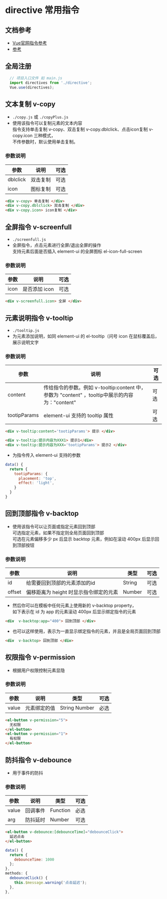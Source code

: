 # directive 常用指令

## 文档参考
- [Vue官网指令参考](https://cn.vuejs.org/v2/guide/custom-directive.html)
- [参考](https://mp.weixin.qq.com/s/XIaJM8GHNYHReg91uRlCCg)

## 全局注册
```js
  // 项目入口文件 如 main.js
  import directives from './directive';
  Vue.use(directives);
```

## 文本复制 v-copy
- `./copy.js` 或 `./copyPlus.js`
- 使用该指令可以复制元素的文本内容  
  指令支持单击复制 v-copy、双击复制 v-copy.dblclick、点击icon复制 v-copy.icon 三种模式，  
  不传参数时，默认使用单击复制。

### 参数说明
| 参数 | 说明 | 可选 | 
| --- | --- | --- |
| dblclick | 双击复制 | 可选 |
| icon | 图标复制 | 可选 |

```html
<div v-copy> 单击复制 </div>
<div v-copy.dblclick> 双击复制 </div>
<div v-copy.icon> icon复制 </div>
```

## 全屏指令 v-screenfull
- `./screenfull.js`
- 全屏指令，点击元素进行全屏/退出全屏的操作  
  支持元素后面是否插入 element-ui 的全屏图标 el-icon-full-screen  

### 参数说明
| 参数 | 说明 | 可选 | 
| --- | --- | --- |
| icon | 是否添加 icon | 可选 |

```html
<div v-screenfull.icon> 全屏 </div>
```

## 元素说明指令 v-tooltip
- `./tooltip.js`
- 为元素添加说明，如同 element-ui 的 el-tooltip（问号 icon 在鼠标覆盖后，展示说明文字 

### 参数说明
| 参数 | 说明 | 可选 | 
| --- | --- | --- |
| content | 传给指令的参数。例如 v-tooltip:content 中，参数为 "content" ，tooltip中展示的内容为："content" | 可选 |
| tootipParams | element-ui 支持的 tooltip 属性 | 可选 |

```html
<div v-tooltip:content='tootipParams'> 提示 </div>

<div v-tooltip:提示内容为XXX1> 提示1</div>
<div v-tooltip:提示内容为XXX='tootipParams'> 提示2 </div>
```

- 为指令传入 element-ui 支持的参数
```js 
data() {
  return {
    tootipParams: {
      placement: 'top',
      effect: 'light',
    }
  }
}
```

## 回到顶部指令 v-backtop
- 使用该指令可以让页面或指定元素回到顶部  
  可选指定元素，如果不指定则全局页面回到顶部   
  可选在元素偏移多少 px 后显示 backtop 元素，例如在滚动 400px 后显示回到顶部按钮  

### 参数说明
| 参数 | 说明 | 类型 | 可选 | 
| --- | --- | --- | --- |
| id | 给需要回到顶部的元素添加的id | String | 可选 |
| offset | 偏移距离为 height 时显示指令绑定的元素 | Number | 可选 |

- 然后你可以在模板中任何元素上使用新的 v-backtop property，  
  如下表示在 id 为 app 的元素滚动 400px 后显示绑定指令的元素  

```html
<div  v-backtop:app="400"> 回到顶部 </div>
```

- 也可以这样使用，表示为一直显示绑定指令的元素，并且是全局页面回到顶部

```html
<div  v-backtop> 回到顶部 </div>
```

## 权限指令 v-permission
- 根据用户权限控制元素显隐

### 参数说明
| 参数 | 说明 | 类型 | 可选 | 
| --- | --- | --- | --- |
| value | 元素绑定的值 | String Number | 必选 |

```html
<el-button v-permission="5">
  无权限
</el-button>
<el-button v-permission="1">
  有权限
</el-button>
```

## 防抖指令 v-debounce
- 用于事件的防抖 

### 参数说明
| 参数 | 说明 | 类型 | 可选 | 
| --- | --- | --- | --- |
| value | 回调事件 | Function | 必选 |
| arg | 防抖延时 | Number | 可选 |

```html
<el-button v-debounce:[debounceTime]="debounceClick">
  延迟点击
</el-button>
```
```js
data() {
  return {
    debounceTime: 1000
  };
},
methods: {
  debounceClick() {
    this.$message.warning('点击延迟');
  },
},
```